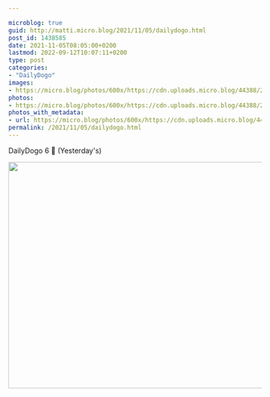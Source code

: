 ```yaml
---

microblog: true
guid: http://matti.micro.blog/2021/11/05/dailydogo.html
post_id: 1438585
date: 2021-11-05T08:05:00+0200
lastmod: 2022-09-12T10:07:11+0200
type: post
categories:
- "DailyDogo"
images:
- https://micro.blog/photos/600x/https://cdn.uploads.micro.blog/44388/2021/cfaf8461cd.jpg
photos:
- https://micro.blog/photos/600x/https://cdn.uploads.micro.blog/44388/2021/cfaf8461cd.jpg
photos_with_metadata:
- url: https://micro.blog/photos/600x/https://cdn.uploads.micro.blog/44388/2021/cfaf8461cd.jpg
permalink: /2021/11/05/dailydogo.html
---
```

DailyDogo 6 🐶 (Yesterday's)

<img src="/media/uploads/2021/cfaf8461cd.jpg" width="600" height="450" alt="" />
